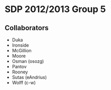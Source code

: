 # SDP 2012/2013 Group 5 #

## Collaborators ##
* Duka
* Ironside
* McGillion
* Moore
* Osman (osozg)
* Pantov
* Rooney
* Sutas (eAndrius)
* Wolff (c-w)
